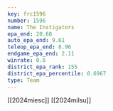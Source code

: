 ```yaml
---
key: frc1596
number: 1596
name: The Instigators
epa_end: 20.68
auto_epa_end: 9.61
teleop_epa_end: 8.96
endgame_epa_end: 2.11
winrate: 0.6
district_epa_rank: 155
district_epa_percentile: 0.6967
type: Team
---
```

[[2024miesc]]
[[2024milsu]]
